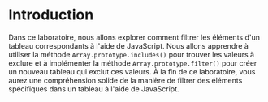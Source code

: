 # Introduction

Dans ce laboratoire, nous allons explorer comment filtrer les éléments d'un tableau correspondants à l'aide de JavaScript. Nous allons apprendre à utiliser la méthode `Array.prototype.includes()` pour trouver les valeurs à exclure et à implémenter la méthode `Array.prototype.filter()` pour créer un nouveau tableau qui exclut ces valeurs. À la fin de ce laboratoire, vous aurez une compréhension solide de la manière de filtrer des éléments spécifiques dans un tableau à l'aide de JavaScript.
